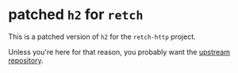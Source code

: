 # patched `h2` for `retch`

This is a patched version of `h2` for the `retch-http` project.

Unless you're here for that reason, you probably want the [upstream repository](https://github.com/hyperium/h2).
